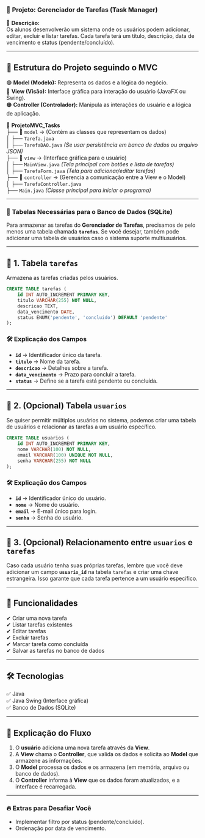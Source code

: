 ### 🎯 **Projeto: Gerenciador de Tarefas (Task Manager)**
📌 **Descrição:**  
Os alunos desenvolverão um sistema onde os usuários podem adicionar, editar, excluir e listar tarefas. Cada tarefa terá um título, descrição, data de vencimento e status (pendente/concluído).

---

## 📂 **Estrutura do Projeto seguindo o MVC**  
🟢 **Model (Modelo):** Representa os dados e a lógica do negócio.  
🔵 **View (Visão):** Interface gráfica para interação do usuário (JavaFX ou Swing).  
🟠 **Controller (Controlador):** Manipula as interações do usuário e a lógica de aplicação.

📁 **ProjetoMVC_Tasks**  
 ├── 📁 `model` → (Contém as classes que representam os dados)  
 │   ├── `Tarefa.java`  
 │   ├── `TarefaDAO.java` *(Se usar persistência em banco de dados ou arquivo JSON)*  
 ├── 📁 `view` → (Interface gráfica para o usuário)  
 │   ├── `MainView.java` *(Tela principal com botões e lista de tarefas)*  
 │   ├── `TarefaForm.java` *(Tela para adicionar/editar tarefas)*  
 ├── 📁 `controller` → (Gerencia a comunicação entre a View e o Model)  
 │   ├── `TarefaController.java`  
 ├── `Main.java` *(Classe principal para iniciar o programa)*  

---

### 📌 **Tabelas Necessárias para o Banco de Dados (SQLite)**  

Para armazenar as tarefas do **Gerenciador de Tarefas**, precisamos de pelo menos uma tabela chamada **`tarefas`**. Se você desejar, também pode adicionar uma tabela de usuários caso o sistema suporte multiusuários.

---

## 🔹 **1. Tabela `tarefas`**  
Armazena as tarefas criadas pelos usuários.

```sql
CREATE TABLE tarefas (
    id INT AUTO_INCREMENT PRIMARY KEY,
    titulo VARCHAR(255) NOT NULL,
    descricao TEXT,
    data_vencimento DATE,
    status ENUM('pendente', 'concluido') DEFAULT 'pendente'
);
```

### 🛠 **Explicação dos Campos**  
- **`id`** → Identificador único da tarefa.  
- **`titulo`** → Nome da tarefa.  
- **`descricao`** → Detalhes sobre a tarefa.  
- **`data_vencimento`** → Prazo para concluir a tarefa.  
- **`status`** → Define se a tarefa está pendente ou concluída.  

---

## 🔹 **2. (Opcional) Tabela `usuarios`**  
Se quiser permitir múltiplos usuários no sistema, podemos criar uma tabela de usuários e relacionar as tarefas a um usuário específico.

```sql
CREATE TABLE usuarios (
    id INT AUTO_INCREMENT PRIMARY KEY,
    nome VARCHAR(100) NOT NULL,
    email VARCHAR(100) UNIQUE NOT NULL,
    senha VARCHAR(255) NOT NULL
);
```

### 🛠 **Explicação dos Campos**  
- **`id`** → Identificador único do usuário.  
- **`nome`** → Nome do usuário.  
- **`email`** → E-mail único para login.  
- **`senha`** → Senha do usuário.  

---

## 🔹 **3. (Opcional) Relacionamento entre `usuarios` e `tarefas`**  
Caso cada usuário tenha suas próprias tarefas, lembre que você deve adicionar um campo **`usuario_id`** na tabela `tarefas` e criar uma chave estrangeira.
Isso garante que cada tarefa pertence a um usuário específico.

---

## 🔹 **Funcionalidades**
✔ Criar uma nova tarefa  
✔ Listar tarefas existentes  
✔ Editar tarefas  
✔ Excluir tarefas  
✔ Marcar tarefa como concluída  
✔ Salvar as tarefas no banco de dados 

---

## 🛠 **Tecnologias**
✅ Java  
✅ Java Swing (Interface gráfica)  
✅ Banco de Dados (SQLite) 

---

## 📝 **Explicação do Fluxo**
1. O **usuário** adiciona uma nova tarefa através da **View**.  
2. A **View** chama o **Controller**, que valida os dados e solicita ao **Model** que armazene as informações.  
3. O **Model** processa os dados e os armazena (em memória, arquivo ou banco de dados).  
4. O **Controller** informa à **View** que os dados foram atualizados, e a interface é recarregada.  

---

### 🔥 **Extras para Desafiar Você**
- Implementar filtro por status (pendente/concluído).  
- Ordenação por data de vencimento.
